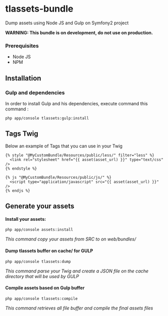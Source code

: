 tlassets-bundle
===============

Dump assets using Node JS and Gulp on Symfony2 project

__WARNING: This bundle is on development, do not use on production.__

### Prerequisites
   * Node JS 
   * NPM 

## Installation

### Gulp and dependencies
In order to install Gulp and his dependencies, execute command this command :
````
php app/console tlassets:gulp:install
````
## Tags Twig

Below an example of Tags that you can use in your Twig

```` Twig
{% style "@MyCustomBundle/Resources/public/less/" filter="less" %}
  <link rel="stylesheet" href="{{ asset(asset_url) }}" type="text/css" />
{% endstyle %}

{% js "@MyCustomBundle/Resources/public/js/" %}
  <script type="application/javascript" src="{{ asset(asset_url) }}" />
{% endjs %}

````

## Generate your assets

#### Install your assets:

````
php app/console assets:install
````
_This command copy your assets from SRC to on web/bundles/_


#### Dump tlassets buffer on cache/ for GULP
````
php app/console tlassets:dump
````
_This command parse your Twig and create a JSON file on the cache directory that will be used by GULP_

#### Compile assets based on Gulp buffer
````
php app/console tlassets:compile
````
_This command retrieves all file buffer and compile the final assets files_
